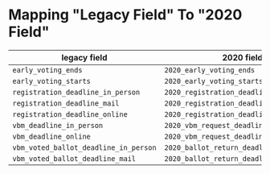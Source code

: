 # Mapping "Legacy Field" To "2020 Field"

|legacy field|2020 field|
| ---- | ---- |
|`early_voting_ends`|`2020_early_voting_ends`|
|`early_voting_starts`|`2020_early_voting_starts`|
|`registration_deadline_in_person`|`2020_registration_deadline_in_person`|
|`registration_deadline_mail`|`2020_registration_deadline_by_mail`|
|`registration_deadline_online`|`2020_registration_deadline_online`|
|`vbm_deadline_in_person`|`2020_vbm_request_deadline_by_in_person`|
|`vbm_deadline_online`|`2020_vbm_request_deadline_online`|
|`vbm_voted_ballot_deadline_in_person`|`2020_ballot_return_deadline_in_person`|
|`vbm_voted_ballot_deadline_mail`|`2020_ballot_return_deadline_by_mail`|
